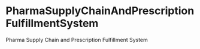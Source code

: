 # PharmaSupplyChainAndPrescriptionFulfillmentSystem
Pharma Supply Chain and Prescription Fulfillment System
